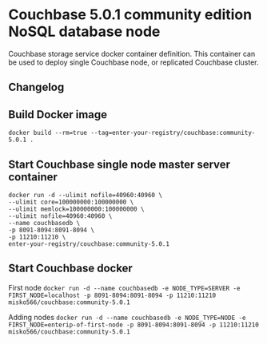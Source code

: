 # Couchbase 5.0.1 community edition NoSQL database node

Couchbase storage service docker container definition.
This container can be used to deploy single Couchbase node, or replicated Couchbase cluster.

## Changelog


## Build Docker image
   `docker build --rm=true --tag=enter-your-registry/couchbase:community-5.0.1 .`

## Start Couchbase single node master server container

```
docker run -d --ulimit nofile=40960:40960 \
--ulimit core=100000000:100000000 \
--ulimit memlock=100000000:100000000 \
--ulimit nofile=40960:40960 \
--name couchbasedb \
-p 8091-8094:8091-8094 \
-p 11210:11210 \
enter-your-registry/couchbase:community-5.0.1
```

## Start Couchbase docker
First node
   `docker run -d --name couchbasedb -e NODE_TYPE=SERVER -e FIRST_NODE=localhost -p 8091-8094:8091-8094 -p 11210:11210 misko566/couchbase:community-5.0.1`

Adding nodes
   `docker run -d --name couchbasedb -e NODE_TYPE=NODE -e FIRST_NODE=enterip-of-first-node -p 8091-8094:8091-8094 -p 11210:11210 misko566/couchbase:community-5.0.1`


